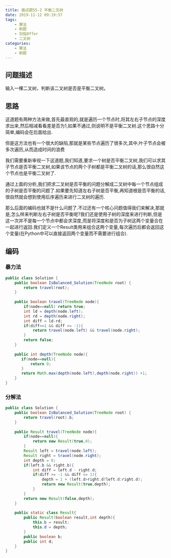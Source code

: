 ```yaml
---
title: 面试题55-2 平衡二叉树
date: 2019-11-12 09:19:57
tags:
	- 算法
	- 刷题
	- 剑指Offer
    - 二叉树
categories:
	- 算法
	- 刷题
---
```


## 问题描述

 输入一棵二叉树，判断该二叉树是否是平衡二叉树。 

<!--more-->

## 思路

这道题有两种方法来做,首先最直观的,就是遍历一个节点时,将其左右子节点的深度求出来,然后相减看看差是否为1,如果不通过,则说明不是平衡二叉树.这个思路十分简单,编码会在后面给出.

但是这方法也有一个很大的缺陷,那就是某些节点遍历了很多次,其中,叶子节点会被多次遍历,从而造成时间的浪费

我们需要重新审视一下这道题,我们知道,要求一个树是否平衡二叉树,我们可以求其子节点是否平衡二叉树,如果该节点的两个子树都是平衡二叉树的话,那么很自然这个节点也是平衡二叉树了.

通过上面的分析,我们把求二叉树是否平衡的问题分解成二叉树中每一个节点组成的子树是否平衡的问题了.如果要先知道左右子树是否平衡,再知道根是否平衡的话,很自然就会想到使用后序遍历来进行二叉树的遍历.

那么后面的编码也就不是什么问题了.不过还有一个核心问题值得我们来解决,那就是,怎么样来判断左右子树是否平衡呢?我们还是使用子树的深度来进行判断,但是这一次并不是每一个节点中都会求深度,而是将深度和是否为子树这两个变量合在一起进行返回.我们定义一个Result类用来组合这两个变量,每次遍历后都会返回这个变量(在Python中可以直接返回两个变量而不需要进行组合).

## 编码

### 暴力法

```java
public class Solution {
    public boolean IsBalanced_Solution(TreeNode root) {
        return travel(root);
    }
     
    public boolean travel(TreeNode node){
        if(node==null) return true;
        int ld = depth(node.left);
        int rd = depth(node.right);
        int diff = ld-rd;
        if(diff<=1 && diff >= -1){
            return travel(node.left) && travel(node.right);
        }
        return false;
    }
     
    public int depth(TreeNode node){
       if(node==null){
           return 0;
       }
       return Math.max(depth(node.left),depth(node.right)) +1;
    }
}
```

### 分解法

```java
public class Solution {
    public boolean IsBalanced_Solution(TreeNode root) {
        return travel(root).b;
    } 
    
    public Result travel(TreeNode node){
        if(node==null){
            return new Result(true,0);
        }
        Result left = travel(node.left);
        Result right = travel(node.right);
        int depth = 0;
        if(left.b && right.b){
            int diff = left.d - right.d;
            if(diff >= -1 && diff <= 1){
                depth = 1 + (left.d>right.d?left.d:right.d);
                return new Result(true,depth);
            }
        }
        return new Result(false,depth);
    }
    
    public static class Result{
        public Result(boolean result,int depth){
            this.b = result;
            this.d = depth;
        }
        public boolean b;
        public int d;
    }
}
```

